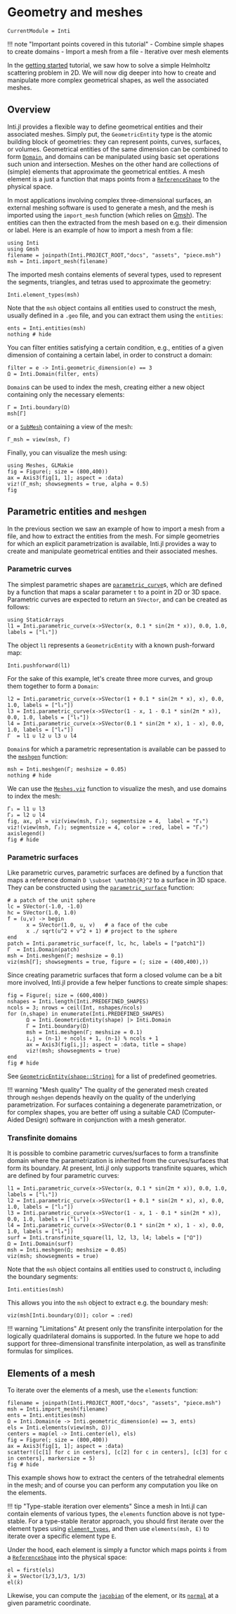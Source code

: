 # Geometry and meshes

```@meta
CurrentModule = Inti
```

!!! note "Important points covered in this tutorial"
      - Combine simple shapes to create domains
      - Import a mesh from a file
      - Iterative over mesh elements

In the [getting started](@ref "Getting started") tutorial, we saw how to solve a
simple Helmholtz scattering problem in 2D. We will now dig deeper into how to
create and manipulate more complex geometrical shapes, as well the associated
meshes.

## Overview

Inti.jl provides a flexible way to define geometrical entities and their
associated meshes. Simply put, the `GeometricEntity` type is the atomic building
block of geometries: they can represent points, curves, surfaces, or volumes.
Geometrical entities of the same dimension can be combined to form
[`Domain`](@ref), and domains can be manipulated using basic set operations such
union and intersection. Meshes on the other hand are collections of (simple)
elements that approximate the geometrical entities. A mesh element is a just a
function that maps points from a [`ReferenceShape`](@ref) to the physical space.

In most applications involving complex three-dimensional surfaces, an external
meshing software is used to generate a mesh, and the mesh is imported using the
`import_mesh` function (which relies on [Gmsh](https://gmsh.info)). The entities
can then the extracted from the mesh based on e.g. their dimension or label.
Here is an example of how to import a mesh from a file:

```@example geo-and-meshes
using Inti
using Gmsh 
filename = joinpath(Inti.PROJECT_ROOT,"docs", "assets", "piece.msh")
msh = Inti.import_mesh(filename)
```

The imported mesh contains elements of several types, used to represent the
segments, triangles, and tetras used to approximate the geometry:

```@example geo-and-meshes
Inti.element_types(msh)
```

Note that the `msh` object contains all entities used to construct the mesh,
usually defined in a `.geo` file, and you can extract them using the `entities`:

```@example geo-and-meshes
ents = Inti.entities(msh)
nothing # hide
```

You can filter entities satisfying a certain condition, e.g., entities of a
given dimension of containing a certain label, in order to construct a domain:

```@example geo-and-meshes
filter = e -> Inti.geometric_dimension(e) == 3
Ω = Inti.Domain(filter, ents)
```

`Domain`s can be used to index the mesh, creating either a new object
containing only the necessary elements:

```@example geo-and-meshes
Γ = Inti.boundary(Ω)
msh[Γ]
```

or a [`SubMesh`](@ref) containing a view of the mesh:

```@example geo-and-meshes
Γ_msh = view(msh, Γ)
```

Finally, you can visualize the mesh using:

```@example geo-and-meshes
using Meshes, GLMakie
fig = Figure(; size = (800,400))
ax = Axis3(fig[1, 1]; aspect = :data)
viz!(Γ_msh; showsegments = true, alpha = 0.5)
fig
```

## Parametric entities and `meshgen`

In the previous section we saw an example of how to import a mesh from a file,
and how to extract the entities from the mesh. For simple geometries for which
an explicit parametrization is available, Inti.jl provides a way to create and
manipulate geometrical entities and their associated meshes.

### Parametric curves

The simplest parametric shapes are [`parametric_curve`](@ref)s, which are
defined by a function that maps a scalar parameter `t` to a point in 2D or 3D
space. Parametric curves are expected to return an `SVector`, and can be created
as follows:

```@example geo-and-meshes
using StaticArrays
l1 = Inti.parametric_curve(x->SVector(x, 0.1 * sin(2π * x)), 0.0, 1.0, labels = ["l₁"])
```

The object `l1` represents a `GeometricEntity` with a known push-forward map:

```@example geo-and-meshes
Inti.pushforward(l1)
```

For the sake of this example, let's create three more curves, and group them together to
form a `Domain`:

```@example geo-and-meshes
l2 = Inti.parametric_curve(x->SVector(1 + 0.1 * sin(2π * x), x), 0.0, 1.0, labels = ["l₂"])
l3 = Inti.parametric_curve(x->SVector(1 - x, 1 - 0.1 * sin(2π * x)), 0.0, 1.0, labels = ["l₃"])
l4 = Inti.parametric_curve(x->SVector(0.1 * sin(2π * x), 1 - x), 0.0, 1.0, labels = ["l₄"])
Γ  = l1 ∪ l2 ∪ l3 ∪ l4
```

`Domain`s for which a parametric representation is available can be passed to
the [`meshgen`](@ref) function:

```@example geo-and-meshes
msh = Inti.meshgen(Γ; meshsize = 0.05)
nothing # hide
```

We can use the [`Meshes.viz`](@extref) function to visualize the mesh, and use
domains to index the mesh:

```@example geo-and-meshes
Γ₁ = l1 ∪ l3
Γ₂ = l2 ∪ l4
fig, ax, pl = viz(view(msh, Γ₁); segmentsize = 4,  label = "Γ₁")
viz!(view(msh, Γ₂); segmentsize = 4, color = :red, label = "Γ₂")
axislegend()
fig # hide
```

### Parametric surfaces

Like parametric curves, parametric surfaces are defined by a function that maps
a reference domain ``D \subset \mathbb{R}^2`` to a surface in 3D space. They can
be constructed using the [`parametric_surface`](@ref) function:

```@example geo-and-meshes
# a patch of the unit sphere
lc = SVector(-1.0, -1.0)
hc = SVector(1.0, 1.0)
f = (u,v) -> begin
      x = SVector(1.0, u, v)   # a face of the cube
      x ./ sqrt(u^2 + v^2 + 1) # project to the sphere
end
patch = Inti.parametric_surface(f, lc, hc, labels = ["patch1"])
Γ  = Inti.Domain(patch)
msh = Inti.meshgen(Γ; meshsize = 0.1)
viz(msh[Γ]; showsegments = true, figure = (; size = (400,400),))
```

Since creating parametric surfaces that form a closed volume can be a bit more
involved, Inti.jl provide a few helper functions to create simple shapes:

```@example geo-and-meshes
fig = Figure(; size = (600,400))
nshapes = Inti.length(Inti.PREDEFINED_SHAPES)
ncols = 3; nrows = ceil(Int, nshapes/ncols)
for (n,shape) in enumerate(Inti.PREDEFINED_SHAPES)
      Ω = Inti.GeometricEntity(shape) |> Inti.Domain
      Γ = Inti.boundary(Ω)
      msh = Inti.meshgen(Γ; meshsize = 0.1)
      i,j = (n-1) ÷ ncols + 1, (n-1) % ncols + 1
      ax = Axis3(fig[i,j]; aspect = :data, title = shape)
      viz!(msh; showsegments = true)
end
fig # hide
```

See [`GeometricEntity(shape::String)`](@ref) for a list of predefined geometries.

!!! warning "Mesh quality"
      The quality of the generated mesh created through `meshgen` depends
      heavily on the quality of the underlying parametrization. For surfaces
      containing a degenerate parametrization, or for complex shapes, you are
      better off using a suitable CAD (Computer-Aided Design) software in
      conjunction with a mesh generator.

### Transfinite domains

It is possible to combine parametric curves/surfaces to form a transfinite
domain where the parametrization is inherited from the curves/surfaces that
form its boundary. At present, Inti.jl only supports transfinite squares, which
are defined by four parametric curves:

```@example geo-and-meshes
l1 = Inti.parametric_curve(x->SVector(x, 0.1 * sin(2π * x)), 0.0, 1.0, labels = ["l₁"])
l2 = Inti.parametric_curve(x->SVector(1 + 0.1 * sin(2π * x), x), 0.0, 1.0, labels = ["l₂"])
l3 = Inti.parametric_curve(x->SVector(1 - x, 1 - 0.1 * sin(2π * x)), 0.0, 1.0, labels = ["l₃"])
l4 = Inti.parametric_curve(x->SVector(0.1 * sin(2π * x), 1 - x), 0.0, 1.0, labels = ["l₄"])
surf = Inti.transfinite_square(l1, l2, l3, l4; labels = ["Ω"])
Ω = Inti.Domain(surf)
msh = Inti.meshgen(Ω; meshsize = 0.05)
viz(msh; showsegments = true)
```

Note that the `msh` object contains all entities used to construct `Ω`,
including the boundary segments:

```@example geo-and-meshes
Inti.entities(msh)
```

This allows you into the `msh` object to extract e.g. the boundary mesh:

```@example geo-and-meshes
viz(msh[Inti.boundary(Ω)]; color = :red)
```

!!! warning "Limitations"
      At present only the transfinite interpolation for the logically
      quadrilateral domains is supported. In the future we hope to add support
      for three-dimensional transfinite interpolation, as well as transfinite
      formulas for simplices.

## Elements of a mesh

 To iterate over the elements of a mesh, use the `elements` function:

```@example geo-and-meshes
filename = joinpath(Inti.PROJECT_ROOT,"docs", "assets", "piece.msh")
msh = Inti.import_mesh(filename)
ents = Inti.entities(msh)
Ω = Inti.Domain(e -> Inti.geometric_dimension(e) == 3, ents) 
els = Inti.elements(view(msh, Ω))
centers = map(el -> Inti.center(el), els)
fig = Figure(; size = (800,400))
ax = Axis3(fig[1, 1]; aspect = :data)
scatter!([c[1] for c in centers], [c[2] for c in centers], [c[3] for c in centers], markersize = 5)
fig # hide
```

This example shows how to extract the centers of the tetrahedral elements in the
mesh; and of course you can perform any computation you like on the elements.

!!! tip "Type-stable iteration over elements"
      Since a mesh in Inti.jl can contain elements of various types, the
      `elements` function above is not type-stable. For a type-stable iterator
      approach, you should first iterate over the element types using
      [`element_types`](@ref), and then use `elements(msh, E)` to iterate over a
      specific element type `E`.

Under the hood, each element is simply a functor which maps points `x̂` from a
[`ReferenceShape`](@ref) into the physical space:

```@example geo-and-meshes
el = first(els)
x̂ = SVector(1/3,1/3, 1/3)
el(x̂)
```

Likewise, you can compute the [`jacobian`](@ref) of the element, or its
[`normal`](@ref) at a given parametric coordinate.
